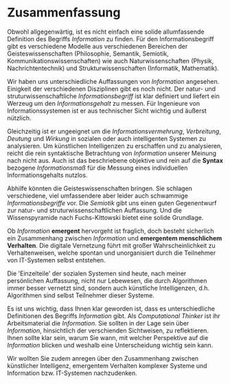 # Zusammenfassung

Obwohl allgegenwärtig, ist es nicht einfach eine solide allumfassende Definition des Begriffs *Information* zu finden.
Für den Informationsbegriff gibt es verschiedene Modelle aus verschiedenen Bereichen der Geisteswissenschaften (Philosophie, Semantik, Semiotik, Kommunikationswissenschaften) wie auch Naturwissenschaften (Physik, Nachrichtentechnik) und Strukturwissenschaften (Informatik, Mathematik).

Wir haben uns unterschiedliche Auffassungen von *Information* angesehen.
Einigkeit der verschiedenen Disziplinen gibt es noch nicht.
Der natur- und struturwissenschaftliche *Informationsbegriff* ist klar definiert und liefert ein Werzeug um den *Informationsgehalt* zu messen.
Für Ingenieure von Informationssystemen ist er aus technischer Sicht wichtig und äußerst nützlich.

Gleichzeitig ist er ungeeignet um die *Informationsvermehrung*, *Verbreitung*, *Deutung* und *Wirkung* in sozialen oder auch intelligenten Systemen zu analysieren.
Um künstlichen Intelligenzen zu erschaffen und zu analysieren, reicht die rein syntaktische Betrachtung von *Information* unserer Meinung nach nicht aus.
Auch ist das beschriebene objektive und rein auf die **Syntax** bezogene *Informationsmaß* für die Messung eines individuellen Informationsgehalts nutzlos.

Abhilfe könnten die Geisteswissenschaften bringen.
Sie schlagen verschiedene, viel umfassendere aber leider auch schwammige *Informationsbegriffe* vor.
Die *Semiotik* gibt uns einen guten Gegenentwurf zur natur- und struturwissenschaftlichen Auffassung.
Und die Wissenspyramide nach Fuchs-Kittowski bietet eine solide Grundlage.

Ob *Information* **emergent** hervorgeht ist fraglich, doch besteht sicherlich ein Zusammenhang zwischen *Information* und **emergentem menschlichem Verhalten**.
Die digitale Vernetzung führt mit großer Wahrscheinlichkeit zu Verhaltenweisen, welche spontan und unorganisiert durch die Teilnehmer von IT-Systemen selbst entstehen.

Die 'Einzelteile' der sozialen Systemen sind heute, nach meiner persönlichen Auffassung, nicht nur Lebewesen, die durch Algorithmen immer besser vernetzt sind, sondern auch künstliche Intelligenzen, d.h. Algorithmen sind selbst Teilnehmer dieser Systeme.

Es ist uns wichtig, dass Ihnen klar geworden ist, dass es unterschiedliche Definitionen des Begriffs *Information* gibt.
Als *Computational Thinker* ist ihr Arbeitsmaterial die *Information*.
Sie sollten in der Lage sein über *Information*, hinsichtlich der verschienden Sichtweisen, zu reflektieren.
Ihnen sollte klar sein, warum Sie wann, mit welcher Perspektive auf die *Information* blicken und weshalb eine Unterscheidung wichtig sein kann.

Wir wollten Sie zudem anregen über den Zusammenhang zwischen künstlicher Intelligenz, emergentem Verhalten komplexer Systeme und Information bzw. IT-Systemen nachzudenken. 